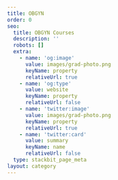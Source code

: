```yaml
---
title: OBGYN
order: 0
seo:
  title: OBGYN Courses
  description: ''
  robots: []
  extra:
    - name: 'og:image'
      value: images/grad-photo.png
      keyName: property
      relativeUrl: true
    - name: 'og:type'
      value: website
      keyName: property
      relativeUrl: false
    - name: 'twitter:image'
      value: images/grad-photo.png
      keyName: property
      relativeUrl: true
    - name: 'twitter:card'
      value: summary
      keyName: name
      relativeUrl: false
  type: stackbit_page_meta
layout: category
---
```

